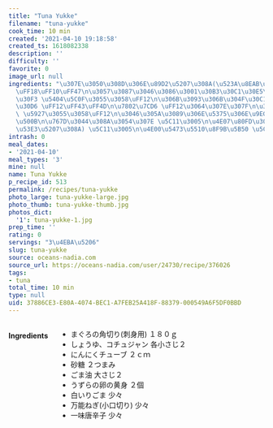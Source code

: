```yaml
---
title: "Tuna Yukke"
filename: "tuna-yukke"
cook_time: 10 min
created: '2021-04-10 19:18:58'
created_ts: 1618082338
description: ''
difficulty: ''
favorite: 0
image_url: null
ingredients: "\u307E\u3050\u308D\u306E\u89D2\u5207\u308A(\u523A\u8EAB\u7528) \uFF11\
  \uFF18\uFF10\uFF47\n\u3057\u3087\u3046\u3086\u3001\u30B3\u30C1\u30E5\u30B8\u30E3\
  \u30F3 \u5404\u5C0F\u3055\u3058\uFF12\n\u306B\u3093\u306B\u304F\u30C1\u30E5\u30FC\
  \u30D6 \uFF12\uFF43\uFF4D\n\u7802\u7CD6 \uFF12\u3064\u307E\u307F\n\u3054\u307E\u6CB9\
  \ \u5927\u3055\u3058\uFF12\n\u3046\u305A\u3089\u306E\u5375\u306E\u9EC4\u8EAB \uFF12\
  \u500B\n\u767D\u3044\u308A\u3054\u307E \u5C11\u3005\n\u4E07\u80FD\u306D\u304E(\u5C0F\
  \u53E3\u5207\u308A) \u5C11\u3005\n\u4E00\u5473\u5510\u8F9B\u5B50 \u5C11\u3005"
intrash: 0
meal_dates:
- '2021-04-10'
meal_types: '3'
mine: null
name: Tuna Yukke
p_recipe_id: 513
permalink: /recipes/tuna-yukke
photo_large: tuna-yukke-large.jpg
photo_thumb: tuna-yukke-thumb.jpg
photos_dict:
  '1': tuna-yukke-1.jpg
prep_time: ''
rating: 0
servings: "3\u4EBA\u5206"
slug: tuna-yukke
source: oceans-nadia.com
source_url: https://oceans-nadia.com/user/24730/recipe/376026
tags:
- tuna
total_time: 10 min
type: null
uid: 37886CE3-E80A-4074-BEC1-A7FEB25A418F-88379-000549A6F5DF0BBD
---
```

<div class="large-8 medium-7 columns" id="writeup">	</div><!-- #writeup -->
</div><!-- #row-one -->
<div class="row" id="row-two">	<div class="medium-4 small-5 columns" id="ingredients"><h4>Ingredients</h4><div class="box box-ingredients content"><ul>
<li>まぐろの角切り(刺身用) １８０ｇ</li>
<li>しょうゆ、コチュジャン 各小さじ２</li>
<li>にんにくチューブ ２ｃｍ</li>
<li>砂糖 ２つまみ</li>
<li>ごま油 大さじ２</li>
<li>うずらの卵の黄身 ２個</li>
<li>白いりごま 少々</li>
<li>万能ねぎ(小口切り) 少々</li>
<li>一味唐辛子 少々</li>
</ul>
</div>	</div>	<div class="medium-6 small-7 columns" id="directions">	</div>